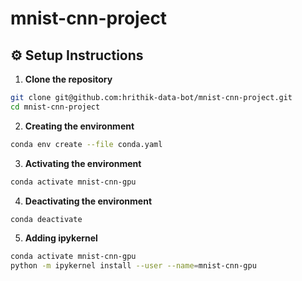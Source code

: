 # mnist-cnn-project

## ⚙️ Setup Instructions

1. **Clone the repository**
```bash
git clone git@github.com:hrithik-data-bot/mnist-cnn-project.git
cd mnist-cnn-project
```
2. **Creating the environment**
```bash
conda env create --file conda.yaml
```
3. **Activating the environment**
```bash
conda activate mnist-cnn-gpu
```
4. **Deactivating the environment**
```bash
conda deactivate
```
5. **Adding ipykernel**
```bash
conda activate mnist-cnn-gpu
python -m ipykernel install --user --name=mnist-cnn-gpu
```